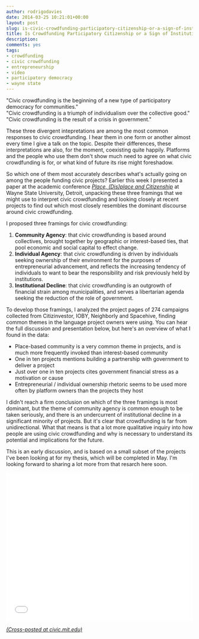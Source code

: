 ```yaml
---
author: rodrigodavies
date: 2014-03-25 10:21:01+00:00
layout: post
slug: is-civic-crowdfunding-participatory-citizenship-or-a-sign-of-institutions-in-decline
title: Is Crowdfunding Participatory Citizenship or a Sign of Institutions in Decline?
description: 
comments: yes
tags:
- crowdfunding
- civic crowdfunding
- entrepreneurship
- video
- participatory democracy
- wayne state
---
```


"Civic crowdfunding is the beginning of a new type of participatory democracy for communities."<br>
"Civic crowdfunding is a triumph of individualism over the collective good."<br>
"Civic crowdfunding is the result of a crisis in government."<br>

These three divergent intepretations are among the most common responses to civic crowdfunding. I hear them in one form or another almost every time I give a talk on the topic. Despite their differences, these interpretations are also, for the moment, coexisting quite happily. Platforms and the people who use them don't show much need to agree on what civic crowdfunding is for, or what kind of future its rise might foreshadow.

So which one of them most accurately describes what's actually going on among the people funding civic projects? Earlier this week I presented a paper at the academic conference [_Place, (Dis)place and Citizenship_](http://clasweb.clas.wayne.edu/citizenship/2014Papers) at Wayne State University, Detroit, unpacking these three framings that we might use to interpret civic crowdfunding and looking closely at recent projects to find out which most closely resembles the dominant discourse around civic crowdfunding. 

I proposed three framings for civic crowdfunding: 

1. **Community Agency**: that civic crowdfunding is based around collectives, brought together by geographic or interest-based ties, that pool economic and social capital to effect change.
2. **Individual Agency**: that civic crowdfunding is driven by individuals seeking ownership of their environment for the purposes of entrepreneurial advancement, and reflects the increasing tendency of individuals to want to bear the responsibility and risk previously held by institutions.
3. **Institutional Decline**: that civic crowdfunding is an outgrowth of financial strain among municipalities, and serves a libertarian agenda seeking the reduction of the role of government.

To develop those framings, I analyzed the project pages of 274 campaigns collected from Citizinvestor, IOBY, Neighborly and Spacehive, finding common themes in the language project owners were using. You can hear the full discussion and presentation below, but here's an overview of what I found in the data: 

- Place-based community is a very common theme in projects, and is much more frequently invoked than interest-based community
- One in ten projects mentions building a partnership with government to deliver a project
- Just over one in ten projects cites government financial stress as a motivation or cause
- Entrepreneurial / individual ownership rhetoric seems to be used more often by platform owners than the projects they host

I didn't reach a firm conclusion on which of the three framings is most dominant, but the theme of community agency is common enough to be taken seriously, and there is an undercurrent of institutional decline in a significant minority of projects. But it's clear that crowdfunding is far from unidirectional. What that means is that a lot more qualitative inquiry into how people are using civic crowdfunding and why is necessary to understand its potential and implications for the future. 

This is an early discussion, and is based on a small subset of the projects I've been looking at for my thesis, which will be completed in May. I'm looking forward to sharing a lot more from that resarch here soon. 

<iframe width="100%" height="400" src="//www.youtube.com/embed/qpJwGXAmZQg" frameborder="0" allowfullscreen></iframe>

_[(Cross-posted at civic.mit.edu)](http://civic.mit.edu/rodrigodavies/)_